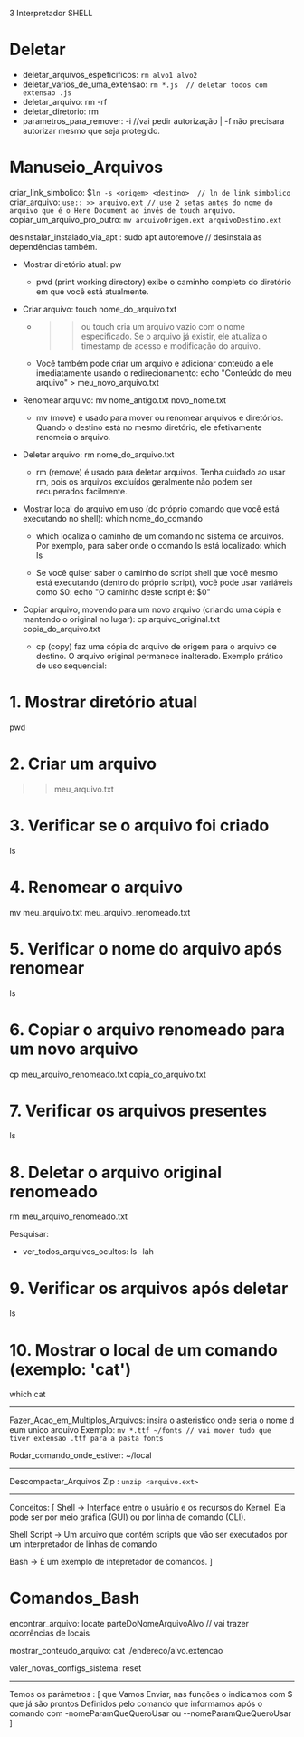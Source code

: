 3 Interpretador SHELL

# Deletar
- deletar_arquivos_espeficificos: `rm alvo1 alvo2`
- deletar_varios_de_uma_extensao: `rm *.js  // deletar todos com extensao .js`
- deletar_arquivo: rm -rf <file>
- deletar_diretorio: rm <diretorio>
- parametros_para_remover: -i //vai pedir autorização | -f não precisara autorizar mesmo que seja protegido.

# Manuseio_Arquivos
criar_link_simbolico: $`ln -s <origem> <destino>  // ln de link simbolico`
criar_arquivo: `use:: >> arquivo.ext // use 2 setas antes do nome do arquivo que é o Here Document ao invés de touch arquivo.`
copiar_um_arquivo_pro_outro: `mv arquivoOrigem.ext arquivoDestino.ext`

desinstalar_instalado_via_apt : sudo apt autoremove
<PACOTE>  // desinstala as dependências também.


 * Mostrar diretório atual:
   pw

   * pwd (print working directory) exibe o caminho completo do diretório em que você está atualmente.
 * Criar arquivo:
   touch nome_do_arquivo.txt

   * >> ou touch cria um arquivo vazio com o nome especificado. Se o arquivo já existir, ele atualiza o timestamp de acesso e modificação do arquivo.
   * Você também pode criar um arquivo e adicionar conteúdo a ele imediatamente usando o redirecionamento:
     echo "Conteúdo do meu arquivo" > meu_novo_arquivo.txt

 * Renomear arquivo:
   mv nome_antigo.txt novo_nome.txt

   * mv (move) é usado para mover ou renomear arquivos e diretórios. Quando o destino está no mesmo diretório, ele efetivamente renomeia o arquivo.
 * Deletar arquivo:
   rm nome_do_arquivo.txt

   * rm (remove) é usado para deletar arquivos. Tenha cuidado ao usar rm, pois os arquivos excluídos geralmente não podem ser recuperados facilmente.
 * Mostrar local do arquivo em uso (do próprio comando que você está executando no shell):
   which nome_do_comando

   * which localiza o caminho de um comando no sistema de arquivos. Por exemplo, para saber onde o comando ls está localizado:
     which ls

   * Se você quiser saber o caminho do script shell que você mesmo está executando (dentro do próprio script), você pode usar variáveis como $0:
     echo "O caminho deste script é: $0"

 * Copiar arquivo, movendo para um novo arquivo (criando uma cópia e mantendo o original no lugar):
   cp arquivo_original.txt copia_do_arquivo.txt

   * cp (copy) faz uma cópia do arquivo de origem para o arquivo de destino. O arquivo original permanece inalterado.
Exemplo prático de uso sequencial:
# 1. Mostrar diretório atual
pwd

# 2. Criar um arquivo
>> meu_arquivo.txt

# 3. Verificar se o arquivo foi criado
ls

# 4. Renomear o arquivo
mv meu_arquivo.txt meu_arquivo_renomeado.txt

# 5. Verificar o nome do arquivo após renomear
ls

# 6. Copiar o arquivo renomeado para um novo arquivo
cp meu_arquivo_renomeado.txt copia_do_arquivo.txt

# 7. Verificar os arquivos presentes
ls

# 8. Deletar o arquivo original renomeado
rm meu_arquivo_renomeado.txt

Pesquisar:
- ver_todos_arquivos_ocultos: ls -lah

# 9. Verificar os arquivos após deletar
ls

# 10. Mostrar o local de um comando (exemplo: 'cat')
which cat

---
Fazer_Acao_em_Multiplos_Arquivos: insira o asteristico onde seria o nome d eum unico arquivo
	Exemplo: `mv *.ttf ~/fonts // vai mover tudo que tiver extensao .ttf para a pasta fonts`

Rodar_comando_onde_estiver: <comando> ~/local

---

Descompactar_Arquivos
Zip : `unzip <arquivo.ext>`

---

Conceitos: [
  Shell -> Interface entre o usuário e os recursos do Kernel. Ela pode ser por meio gráfica (GUI) ou por linha de comando (CLI).

Shell Script -> Um arquivo que contém scripts que vão ser executados por um interpretador de linhas de comando

Bash -> É um exemplo de intepretador de comandos.
]

# Comandos_Bash

encontrar_arquivo: locate parteDoNomeArquivoAlvo // vai trazer ocorrências de locais

mostrar_conteudo_arquivo: cat ./endereco/alvo.extencao

valer_novas_configs_sistema: reset


---

Temos os parâmetros : [
que Vamos Enviar, nas funções o indicamos com $
que já são prontos Definidos pelo comando que informamos após o comando com -nomeParamQueQueroUsar  ou --nomeParamQueQueroUsar
]

